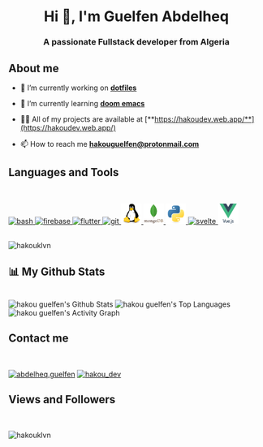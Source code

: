 <h1 align="center">Hi 👋, I'm Guelfen Abdelheq</h1>
<h3 align="center">A passionate Fullstack developer from Algeria</h3>

## About me

- 🔭 I’m currently working on [**dotfiles**](https://github.com/hakouklvn/dotfiles)

- 🌱 I’m currently learning [**doom emacs**](https://github.com/hlissner/doom-emacs) 

- 👨‍💻 All of my projects are available at [**https://hakoudev.web.app/**](https://hakoudev.web.app/)

- 📫 How to reach me **hakouguelfen@protonmail.com**


## Languages and Tools
  <br/>
<p align="left"> <a href="https://www.gnu.org/software/bash/" target="_blank" rel="noreferrer"> <img src="https://www.vectorlogo.zone/logos/gnu_bash/gnu_bash-icon.svg" alt="bash" width="40" height="40"/> </a> <a href="https://firebase.google.com/" target="_blank" rel="noreferrer"> <img src="https://www.vectorlogo.zone/logos/firebase/firebase-icon.svg" alt="firebase" width="40" height="40"/> </a> <a href="https://flutter.dev" target="_blank" rel="noreferrer"> <img src="https://www.vectorlogo.zone/logos/flutterio/flutterio-icon.svg" alt="flutter" width="40" height="40"/> </a> <a href="https://git-scm.com/" target="_blank" rel="noreferrer"> <img src="https://www.vectorlogo.zone/logos/git-scm/git-scm-icon.svg" alt="git" width="40" height="40"/> </a> <a href="https://www.linux.org/" target="_blank" rel="noreferrer"> <img src="https://raw.githubusercontent.com/devicons/devicon/master/icons/linux/linux-original.svg" alt="linux" width="40" height="40"/> </a> <a href="https://www.mongodb.com/" target="_blank" rel="noreferrer"> <img src="https://raw.githubusercontent.com/devicons/devicon/master/icons/mongodb/mongodb-original-wordmark.svg" alt="mongodb" width="40" height="40"/> </a> <a href="https://www.python.org" target="_blank" rel="noreferrer"> <img src="https://raw.githubusercontent.com/devicons/devicon/master/icons/python/python-original.svg" alt="python" width="40" height="40"/> </a> <a href="https://svelte.dev" target="_blank" rel="noreferrer"> <img src="https://upload.wikimedia.org/wikipedia/commons/1/1b/Svelte_Logo.svg" alt="svelte" width="40" height="40"/> </a> <a href="https://vuejs.org/" target="_blank" rel="noreferrer"> <img src="https://raw.githubusercontent.com/devicons/devicon/master/icons/vuejs/vuejs-original-wordmark.svg" alt="vuejs" width="40" height="40"/> </a> </p>

<br/>

<img src="https://github-readme-streak-stats.herokuapp.com/?user=hakouklvn&theme=onedark&hide_border=true&bg_color=0D1117" alt="hakouklvn" />

<br/>

## 📊 My Github Stats
<br/>

<img alt="hakou guelfen's Github Stats" src="https://github-readme-stats.vercel.app/api?username=hakouklvn&show_icons=true&count_private=true&theme=onedark&hide_border=true&bg_color=0D1117" />
<img alt="hakou guelfen's Top Languages" src="https://github-readme-stats.vercel.app/api/top-langs/?username=hakouklvn&langs_count=8&count_private=true&layout=compact&theme=onedark&hide_border=true&bg_color=0D1117" />

<br/>

<img alt="hakou guelfen's Activity Graph" src="https://activity-graph.herokuapp.com/graph?username=hakouklvn&bg_color=0D1117&color=5BCDEC&line=5BCDEC&point=FFFFFF&hide_border=true&theme=onedark" />

<br/>

## Contact me
<br/>

<p align="left">
<a href="https://fb.com/abdelheq.guelfen" target="blank"><img align="center" src="https://raw.githubusercontent.com/rahuldkjain/github-profile-readme-generator/master/src/images/icons/Social/facebook.svg" alt="abdelheq.guelfen" height="30" width="40" /></a>
<a href="https://instagram.com/hakou_dev" target="blank"><img align="center" src="https://raw.githubusercontent.com/rahuldkjain/github-profile-readme-generator/master/src/images/icons/Social/instagram.svg" alt="hakou_dev" height="30" width="40" /></a>
</p>

## Views and Followers
<br/>
<p align="left"> <img src="https://komarev.com/ghpvc/?username=hakouklvn&label=Profile%20views&color=0e75b6&style=flat" alt="hakouklvn" /> </p>
